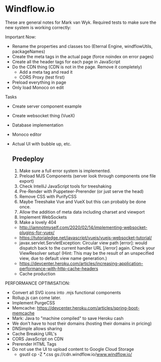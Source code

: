 # Windflow.io
These are general notes for Mark van Wyk. Required tests to make sure the new system is working correctly:

Important Now:
 * Rename the properties and classes too (Eternal Engine, windflowUtils, packageNames)
 * Create the meta tags in the actual page (force noindex on error pages)
 * Create all the header tags for each page in JavaScript
 * Do the CDN thing (CDN is not in the page. Remove it completely)
    - Add a meta tag and read it
    - CORS Proxy (test first)
 * Preload everything in page
 * Only load Monoco on edit
 

Tasks
 * Create server component example
 * Create websocket thing (VueX)
 * Database implementation
 * Monoco editor
 * Actual UI with bubble up, etc.


   ## Predeploy
   1. Make sure a full error system is implemented.
   2. Preload MJS Components (server look through components one file export)
   3. Check IntelliJ JavaScript tools for treeshaking
   4. Pre-Render with Puppeteer-Prerender (or just serve the head)
   5. Remove CSS with PurifyCSS
   6. Maybe Treeshake Vue and VueX but this can probably be done once.
   7. Allow the addition of meta data including charset and viewport
   8. Implement WebSockets
   9. Make a lovely 404

   * http://iamnotmyself.com/2020/02/14/implementing-websocket-plugins-for-vuex/
   * https://tutorialedge.net/javascript/vuejs/vuejs-websocket-tutorial/
   * javax.servlet.ServletException: Circular view path [error]: would dispatch back to the current handler URL [/error] again. Check your ViewResolver setup! (Hint: This may be the result of an unspecified view, due to default view name generation.)
   * https://devcenter.heroku.com/articles/increasing-application-performance-with-http-cache-headers
   * Cache production

PERFORMANCE OPTIMISATION:
   * Convert all SVG icons into .mjs functional components
   * Rollup.js can come later.
   * Implement PurgeCSS
   * Memcache: https://devcenter.heroku.com/articles/spring-boot-memcache
   * Mark: Java to "machine compiled" to save Heroku cash
   * We don't have to host their domains (hosting their domains in pricing)
   * DNSimple allows sharing
   * Cache Breaking URL's
   * CORS JavaScript on CDN
   * Prerender HTML Tags
   * Do not use the UI to upload content to Google Cloud Storage
     - gsutil cp -Z *.css gs://cdn.windflow.io/www.windflow.io/
  

